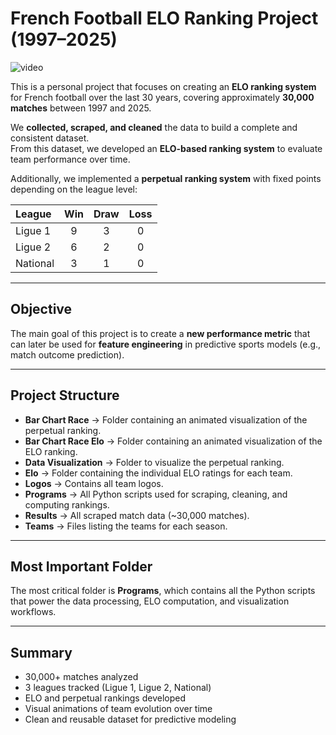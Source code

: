 # French Football ELO Ranking Project (1997–2025)

![video](/Bart_Chart_Race_Elo/elo.gif "Animated elo bar chart")

This is a personal project that focuses on creating an **ELO ranking system** for French football over the last 30 years, covering approximately **30,000 matches** between 1997 and 2025.

We **collected, scraped, and cleaned** the data to build a complete and consistent dataset.  
From this dataset, we developed an **ELO-based ranking system** to evaluate team performance over time.  

Additionally, we implemented a **perpetual ranking system** with fixed points depending on the league level:

| League | Win | Draw | Loss |
|:-------|:---:|:----:|:----:|
| Ligue 1 | 9 | 3 | 0 |
| Ligue 2 | 6 | 2 | 0 |
| National | 3 | 1 | 0 |

---

## Objective

The main goal of this project is to create a **new performance metric** that can later be used for **feature engineering** in predictive sports models (e.g., match outcome prediction).

---

## Project Structure

- **Bar Chart Race** → Folder containing an animated visualization of the perpetual ranking.  
- **Bar Chart Race Elo** → Folder containing an animated visualization of the ELO ranking.  
- **Data Visualization** → Folder to visualize the perpetual ranking.  
- **Elo** → Folder containing the individual ELO ratings for each team.  
- **Logos** → Contains all team logos.  
- **Programs** → All Python scripts used for scraping, cleaning, and computing rankings.  
- **Results** → All scraped match data (~30,000 matches).  
- **Teams** → Files listing the teams for each season.  

---

## Most Important Folder

The most critical folder is **Programs**, which contains all the Python scripts that power the data processing, ELO computation, and visualization workflows.

---

## Summary

- 30,000+ matches analyzed  
- 3 leagues tracked (Ligue 1, Ligue 2, National)  
- ELO and perpetual rankings developed  
- Visual animations of team evolution over time  
- Clean and reusable dataset for predictive modeling